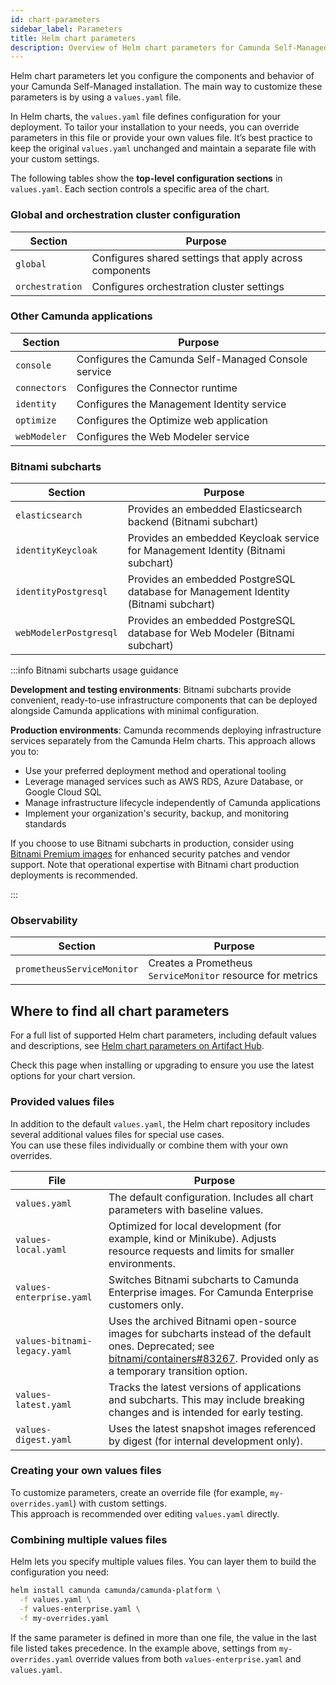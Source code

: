 ```yaml
---
id: chart-parameters
sidebar_label: Parameters
title: Helm chart parameters
description: Overview of Helm chart parameters for Camunda Self-Managed.
---
```


Helm chart parameters let you configure the components and behavior of your Camunda Self-Managed installation. The main way to customize these parameters is by using a `values.yaml` file.

In Helm charts, the `values.yaml` file defines configuration for your deployment. To tailor your installation to your needs, you can override parameters in this file or provide your own values file. It’s best practice to keep the original `values.yaml` unchanged and maintain a separate file with your custom settings.

The following tables show the **top-level configuration sections** in `values.yaml`. Each section controls a specific area of the chart.

### Global and orchestration cluster configuration

| Section         | Purpose                                                 |
| --------------- | ------------------------------------------------------- |
| `global`        | Configures shared settings that apply across components |
| `orchestration` | Configures orchestration cluster settings               |

### Other Camunda applications

| Section      | Purpose                                             |
| ------------ | --------------------------------------------------- |
| `console`    | Configures the Camunda Self-Managed Console service |
| `connectors` | Configures the Connector runtime                    |
| `identity`   | Configures the Management Identity service          |
| `optimize`   | Configures the Optimize web application             |
| `webModeler` | Configures the Web Modeler service                  |

### Bitnami subcharts

| Section                | Purpose                                                                             |
| ---------------------- | ----------------------------------------------------------------------------------- |
| `elasticsearch`        | Provides an embedded Elasticsearch backend (Bitnami subchart)                       |
| `identityKeycloak`     | Provides an embedded Keycloak service for Management Identity (Bitnami subchart)    |
| `identityPostgresql`   | Provides an embedded PostgreSQL database for Management Identity (Bitnami subchart) |
| `webModelerPostgresql` | Provides an embedded PostgreSQL database for Web Modeler (Bitnami subchart)         |

:::info Bitnami subcharts usage guidance

**Development and testing environments**: Bitnami subcharts provide convenient, ready-to-use infrastructure components that can be deployed alongside Camunda applications with minimal configuration.

**Production environments**: Camunda recommends deploying infrastructure services separately from the Camunda Helm charts. This approach allows you to:

- Use your preferred deployment method and operational tooling
- Leverage managed services such as AWS RDS, Azure Database, or Google Cloud SQL
- Manage infrastructure lifecycle independently of Camunda applications
- Implement your organization's security, backup, and monitoring standards

If you choose to use Bitnami subcharts in production, consider using [Bitnami Premium images](/self-managed/installation-methods/helm/configure/registry-and-images/install-bitnami-enterprise-images.md) for enhanced security patches and vendor support. Note that operational expertise with Bitnami chart production deployments is recommended.

:::

### Observability

| Section                    | Purpose                                                    |
| -------------------------- | ---------------------------------------------------------- |
| `prometheusServiceMonitor` | Creates a Prometheus `ServiceMonitor` resource for metrics |

## Where to find all chart parameters

For a full list of supported Helm chart parameters, including default values and descriptions, see [Helm chart parameters on Artifact Hub](https://artifacthub.io/packages/helm/camunda/camunda-platform/#parameters).

Check this page when installing or upgrading to ensure you use the latest options for your chart version.

### Provided values files

In addition to the default `values.yaml`, the Helm chart repository includes several additional values files for special use cases.  
You can use these files individually or combine them with your own overrides.

| File                         | Purpose                                                                                                                                                                                                                                 |
| ---------------------------- | --------------------------------------------------------------------------------------------------------------------------------------------------------------------------------------------------------------------------------------- |
| `values.yaml`                | The default configuration. Includes all chart parameters with baseline values.                                                                                                                                                          |
| `values-local.yaml`          | Optimized for local development (for example, kind or Minikube). Adjusts resource requests and limits for smaller environments.                                                                                                         |
| `values-enterprise.yaml`     | Switches Bitnami subcharts to Camunda Enterprise images. For Camunda Enterprise customers only.                                                                                                                                         |
| `values-bitnami-legacy.yaml` | Uses the archived Bitnami open-source images for subcharts instead of the default ones. Deprecated; see [bitnami/containers#83267](https://github.com/bitnami/containers/issues/83267). Provided only as a temporary transition option. |
| `values-latest.yaml`         | Tracks the latest versions of applications and subcharts. This may include breaking changes and is intended for early testing.                                                                                                          |
| `values-digest.yaml`         | Uses the latest snapshot images referenced by digest (for internal development only).                                                                                                                                                   |

### Creating your own values files

To customize parameters, create an override file (for example, `my-overrides.yaml`) with custom settings.  
This approach is recommended over editing `values.yaml` directly.

### Combining multiple values files

Helm lets you specify multiple values files. You can layer them to build the configuration you need:

```bash
helm install camunda camunda/camunda-platform \
  -f values.yaml \
  -f values-enterprise.yaml \
  -f my-overrides.yaml
```

If the same parameter is defined in more than one file, the value in the last file listed takes precedence. In the example above, settings from `my-overrides.yaml` override values from both `values-enterprise.yaml` and `values.yaml`.
